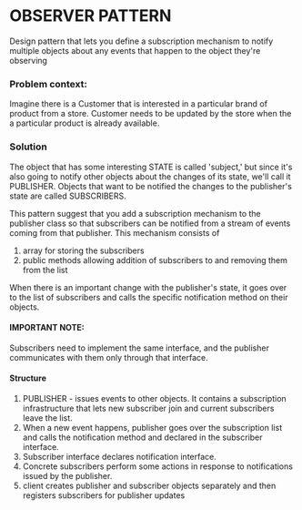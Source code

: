 # OBSERVER PATTERN

Design pattern that lets you define a subscription mechanism to notify
multiple objects about any events that happen to the object they're observing

### Problem context:

Imagine there is a Customer that is interested in a particular brand of product
from a store. Customer needs to be updated by the store when the a
particular product is already available.

### Solution

The object that has some interesting STATE is called 'subject,' but
since it's also going to notify other objects about the changes of its state, we'll
call it PUBLISHER. Objects that want to be notified the changes to the
publisher's state are called SUBSCRIBERS.

This pattern suggest that you add a subscription mechanism to the publisher 
class so that subscribers can be notified from a stream of events coming
from that publisher. This mechanism consists of
1. array for storing the subscribers
2. public methods allowing addition of subscribers to and removing them from the list

When there is an important change with the publisher's state, it goes over
to the list of subscribers and calls the specific notification method on their objects.

#### IMPORTANT NOTE:

Subscribers need to implement the same interface, and the publisher communicates
with them only through that interface.

#### Structure

1. PUBLISHER - issues events to other objects. It contains a subscription
infrastructure that lets new subscriber join and current subscribers leave the list.
2. When a new event happens, publisher goes over the subscription list and calls
the notification method and declared in the subscriber interface.
3. Subscriber interface declares notification interface.
4. Concrete subscribers perform some actions in response to notifications issued by the publisher.
5. client creates publisher and subscriber objects separately and then registers subscribers for publisher updates
